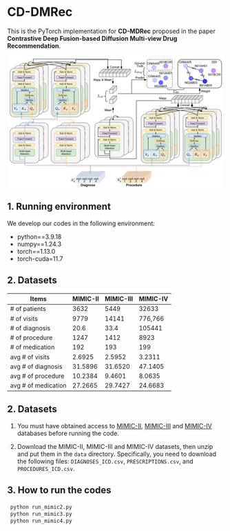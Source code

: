 # CD-DMRec
This is the PyTorch implementation for **CD-MDRec** proposed in the paper **Contrastive Deep Fusion-based Diffusion Multi-view Drug Recommendation**.

![fig2](./fig/fig.2.png)

## 1. Running environment

We develop our codes in the following environment:

- python==3.9.18
- numpy==1.24.3
- torch==1.13.0
- torch-cuda=11.7

## 2. Datasets

| Items               | MIMIC-II | MIMIC-III | MIMIC-IV  |
|---------------------|----------|-----------|-----------|
| # of patients       | 3632     | 5449      | 32633     |
| # of visits         | 9779     | 14141     | 776,766   |
| # of diagnosis      | 20.6     | 33.4      | 105441    |
| # of procedure      | 1247     | 1412      | 8923      |
| # of medication     | 192      | 193       | 199       |
| avg # of visits     | 2.6925   | 2.5952    | 3.2311    |
| avg # of diagnosis  | 31.5896  | 31.6520   | 47.1405   |
| avg # of procedure  | 10.2384  | 9.4601    | 8.0635    |
| avg # of medication | 27.2665  | 29.7427   | 24.6683   |

## 2. Datasets

1. You must have obtained access to [MIMIC-II](https://physionet.org/content/mimic3-carevue/1.4/), [MIMIC-III](https://physionet.org/content/mimiciii/) and [MIMIC-IV](https://physionet.org/content/mimiciv/) databases before running the code. 

2. Download the MIMIC-II, MIMIC-III and MIMIC-IV datasets, then unzip and put them in the `data` directory. Specifically, you need to download the following files: `DIAGNOSES_ICD.csv`, `PRESCRIPTIONS.csv`, and `PROCEDURES_ICD.csv`.


## 3. How to run the codes

```python9
 python run_mimic2.py
 python run_mimic3.py
 python run_mimic4.py
```

